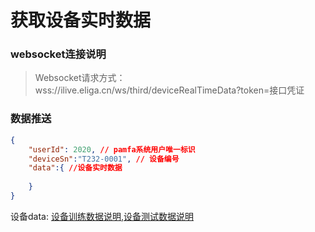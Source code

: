 # 获取设备实时数据

### websocket连接说明

>Websocket请求方式： wss://ilive.eliga.cn/ws/third/deviceRealTimeData?token=接口凭证

### 数据推送

```json
{
    "userId": 2020, // pamfa系统用户唯一标识
    "deviceSn":"T232-0001", // 设备编号
    "data":{ //设备实时数据
      
    }
}
```
设备data: [设备训练数据说明](/third/deviceDataJson.html),[设备测试数据说明](/third/deviceTestDataJson.html)




